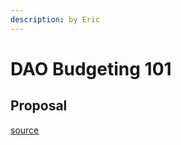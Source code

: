 ```yaml
---
description: by Eric
---
```


# DAO Budgeting 101

## Proposal

[source](https://docs.google.com/document/d/1Jv_L4Lm0ExX8Lce3Y-t7FvbIy_NeOvNvqs3Qhf9k3f8/edit)

